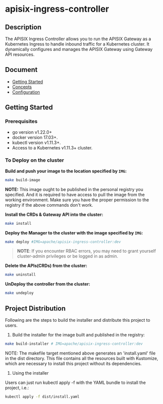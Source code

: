 <!--
#
# Licensed to the Apache Software Foundation (ASF) under one or more
# contributor license agreements.  See the NOTICE file distributed with
# this work for additional information regarding copyright ownership.
# The ASF licenses this file to You under the Apache License, Version 2.0
# (the "License"); you may not use this file except in compliance with
# the License.  You may obtain a copy of the License at
#
#     http://www.apache.org/licenses/LICENSE-2.0
#
# Unless required by applicable law or agreed to in writing, software
# distributed under the License is distributed on an "AS IS" BASIS,
# WITHOUT WARRANTIES OR CONDITIONS OF ANY KIND, either express or implied.
# See the License for the specific language governing permissions and
# limitations under the License.
#
-->

# apisix-ingress-controller

## Description

The APISIX Ingress Controller allows you to run the APISIX Gateway as a
Kubernetes Ingress to handle inbound traffic for a Kubernetes cluster. It
dynamically configures and manages the APISIX Gateway using Gateway API
resources.

## Document

* [Getting Started](./docs/en/latest/getting-started)
* [Concepts](./docs/en/latest/concepts)
* [Configuration](./docs/en/latest/reference)

## Getting Started

### Prerequisites

* go version v1.22.0+
* docker version 17.03+.
* kubectl version v1.11.3+.
* Access to a Kubernetes v1.11.3+ cluster.

### To Deploy on the cluster

**Build and push your image to the location specified by `IMG`:**

```sh
make build-image
```

**NOTE:** This image ought to be published in the personal registry you
specified. And it is required to have access to pull the image from the
working environment. Make sure you have the proper permission to the registry
if the above commands don't work.

**Install the CRDs & Gateway API into the cluster:**

```sh
make install
```

**Deploy the Manager to the cluster with the image specified by `IMG`:**

```sh
make deploy #IMG=apache/apisix-ingress-controller:dev
```

> **NOTE**: If you encounter RBAC errors, you may need to grant yourself
> cluster-admin privileges or be logged in as admin.

**Delete the APIs(CRDs) from the cluster:**

```sh
make uninstall
```

**UnDeploy the controller from the cluster:**

```sh
make undeploy
```

## Project Distribution

Following are the steps to build the installer and distribute this project to
users.

1. Build the installer for the image built and published in the registry:

```sh
make build-installer # IMG=apache/apisix-ingress-controller:dev
```

NOTE: The makefile target mentioned above generates an 'install.yaml'
file in the dist directory. This file contains all the resources built
with Kustomize, which are necessary to install this project without
its dependencies.

1. Using the installer

Users can just run kubectl apply -f with the YAML bundle to install the
project, i.e.:

```sh
kubectl apply -f dist/install.yaml
```
